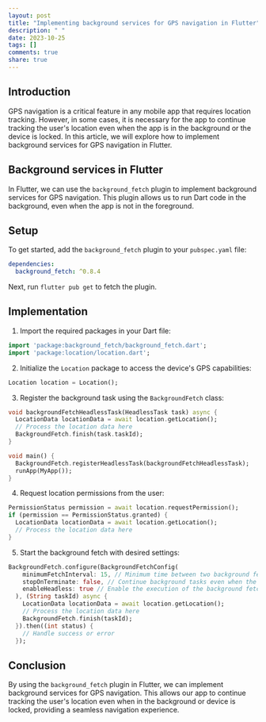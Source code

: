 ```yaml
---
layout: post
title: "Implementing background services for GPS navigation in Flutter"
description: " "
date: 2023-10-25
tags: []
comments: true
share: true
---
```


## Introduction
GPS navigation is a critical feature in any mobile app that requires location tracking. However, in some cases, it is necessary for the app to continue tracking the user's location even when the app is in the background or the device is locked. In this article, we will explore how to implement background services for GPS navigation in Flutter.

## Background services in Flutter
In Flutter, we can use the `background_fetch` plugin to implement background services for GPS navigation. This plugin allows us to run Dart code in the background, even when the app is not in the foreground.

## Setup
To get started, add the `background_fetch` plugin to your `pubspec.yaml` file:

```yaml
dependencies:
  background_fetch: ^0.8.4
```

Next, run `flutter pub get` to fetch the plugin.

## Implementation
1. Import the required packages in your Dart file:
```dart
import 'package:background_fetch/background_fetch.dart';
import 'package:location/location.dart';
```

2. Initialize the `Location` package to access the device's GPS capabilities:
```dart
Location location = Location();
```

3. Register the background task using the `BackgroundFetch` class:
```dart
void backgroundFetchHeadlessTask(HeadlessTask task) async {
  LocationData locationData = await location.getLocation();
  // Process the location data here
  BackgroundFetch.finish(task.taskId);
}

void main() {
  BackgroundFetch.registerHeadlessTask(backgroundFetchHeadlessTask);
  runApp(MyApp());
}
```

4. Request location permissions from the user:
```dart
PermissionStatus permission = await location.requestPermission();
if (permission == PermissionStatus.granted) {
  LocationData locationData = await location.getLocation();
  // Process the location data here
}
```

5. Start the background fetch with desired settings:
```dart
BackgroundFetch.configure(BackgroundFetchConfig(
    minimumFetchInterval: 15, // Minimum time between two background fetches (in minutes)
    stopOnTerminate: false, // Continue background tasks even when the app is terminated
    enableHeadless: true // Enable the execution of the background fetch task in the background
  ), (String taskId) async {
    LocationData locationData = await location.getLocation();
    // Process the location data here
    BackgroundFetch.finish(taskId);
  }).then((int status) {
    // Handle success or error
  });
```

## Conclusion
By using the `background_fetch` plugin in Flutter, we can implement background services for GPS navigation. This allows our app to continue tracking the user's location even when in the background or device is locked, providing a seamless navigation experience.